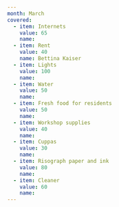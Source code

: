 ```yaml
---
month: March
covered:
  - item: Internets
    value: 65
    name: 
  - item: Rent
    value: 40
    name: Bettina Kaiser
  - item: Lights
    value: 100
    name: 
  - item: Water
    value: 50
    name:
  - item: Fresh food for residents
    value: 50
    name: 
  - item: Workshop supplies
    value: 40
    name: 
  - item: Cuppas
    value: 30
    name:
  - item: Risograph paper and ink
    value: 80
    name:
  - item: Cleaner
    value: 60
    name:
---
```

